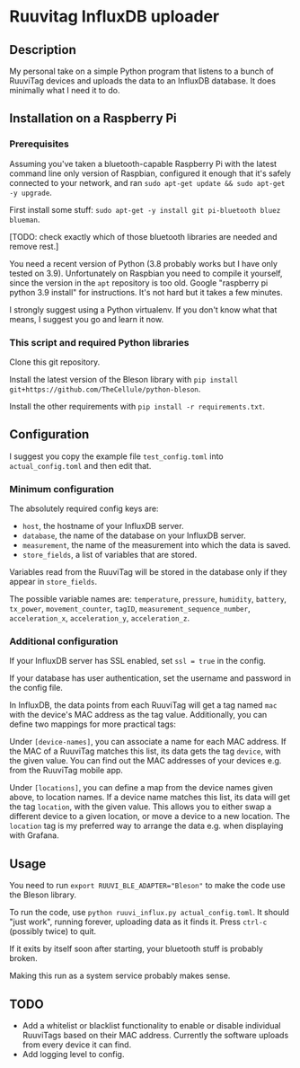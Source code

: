 # Ruuvitag InfluxDB uploader

## Description

My personal take on a simple Python program that listens to a bunch of RuuviTag devices and uploads the data to an InfluxDB database. It does minimally what I need it to do.

## Installation on a Raspberry Pi

### Prerequisites

Assuming you've taken a bluetooth-capable Raspberry Pi with the latest command line only version of Raspbian, configured it enough that it's safely connected to your network, and ran `sudo apt-get update && sudo apt-get -y upgrade`.

First install some stuff: `sudo apt-get -y install git pi-bluetooth bluez blueman`.

[TODO: check exactly which of those bluetooth libraries are needed and remove rest.]

You need a recent version of Python (3.8 probably works but I have only tested on 3.9). Unfortunately on Raspbian you need to compile it yourself, since the version in the `apt` repository is too old. Google "raspberry pi python 3.9 install" for instructions. It's not hard but it takes a few minutes.

I strongly suggest using a Python virtualenv. If you don't know what that means, I suggest you go and learn it now.

### This script and required Python libraries

Clone this git repository.

Install the latest version of the Bleson library with `pip install git+https://github.com/TheCellule/python-bleson`.

Install the other requirements with `pip install -r requirements.txt`.

## Configuration

I suggest you copy the example file `test_config.toml` into `actual_config.toml` and then edit that.

### Minimum configuration

The absolutely required config keys are:

- `host`, the hostname of your InfluxDB server.
- `database`, the name of the database on your InfluxDB server.
- `measurement`, the name of the measurement into which the data is saved.
- `store_fields`, a list of variables that are stored.

Variables read from the RuuviTag will be stored in the database only if they appear in `store_fields`.

The possible variable names are: `temperature`, `pressure`, `humidity`, `battery`, `tx_power`, `movement_counter`, `tagID`, `measurement_sequence_number`, `acceleration_x`, `acceleration_y`, `acceleration_z`.

### Additional configuration

If your InfluxDB server has SSL enabled, set `ssl = true` in the config.

If your database has user authentication, set the username and password in the config file.

In InfluxDB, the data points from each RuuviTag will get a tag named `mac` with the device's MAC address as the tag value. Additionally, you can define two mappings for more practical tags:

Under `[device-names]`, you can associate a name for each MAC address. If the MAC of a RuuviTag matches this list, its data gets the tag `device`, with the given value. You can find out the MAC addresses of your devices e.g. from the RuuviTag mobile app.

Under `[locations]`, you can define a map from the device names given above, to location names. If a device name matches this list, its data will get the tag `location`, with the given value. This allows you to either swap a different device to a given location, or move a device to a new location. The `location` tag is my preferred way to arrange the data e.g. when displaying with Grafana.

## Usage

You need to run `export RUUVI_BLE_ADAPTER="Bleson"` to make the code use the Bleson library.

To run the code, use `python ruuvi_influx.py actual_config.toml`. It should "just work", running forever, uploading data as it finds it. Press `ctrl-c` (possibly twice) to quit.

If it exits by itself soon after starting, your bluetooth stuff is probably broken.

Making this run as a system service probably makes sense.

## TODO

- Add a whitelist or blacklist functionality to enable or disable individual RuuviTags based on their MAC address. Currently the software uploads from every device it can find.
- Add logging level to config.
